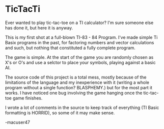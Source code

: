 # TicTacTi
Ever wanted to play tic-tac-toe on a TI calculator? I'm sure someone else has done it, but here it is anyway.

This is my first shot at a full-blown TI-83 - 84 Program. I've made simple Ti Basix programs in the past, for factoring numbers and vector calculations and such, but nothing that constituted a fully complete program.

The game is simple. At the start of the game you are randomly chosen as X's or O's and use a selctor to place your symbols, playing against a basic AI.

The source code of this project is a total mess, mostly because of the limitations of the language and my inexperience with it (writing a whole program without a single function? BLASPHEMY.) but for the most part it works. I have noticed one bug involving the game hanging once the tic-tac-toe game finishes.

I wrote a lot of comments in the source to keep track of everything (TI Basic formatting is HORRID), so some of it may make sense.

-macuser47
